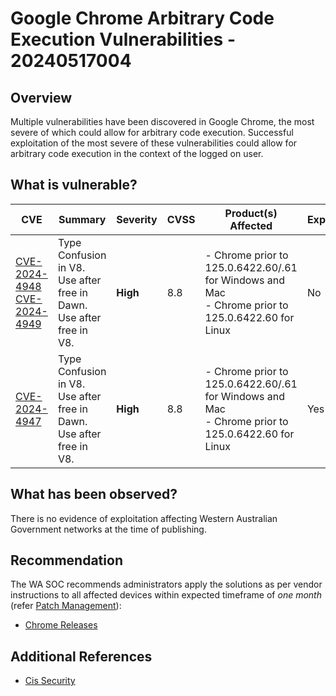 # Google Chrome Arbitrary Code Execution Vulnerabilities - 20240517004

## Overview

Multiple vulnerabilities have been discovered in Google Chrome, the most severe of which could allow for arbitrary code execution. Successful exploitation of the most severe of these vulnerabilities could allow for arbitrary code execution in the context of the logged on user.

## What is vulnerable?

| CVE                                                                                                                                  | Summary                                                                        | Severity | CVSS | Product(s) Affected                                                                                     | Exploited | Dated        |
| ------------------------------------------------------------------------------------------------------------------------------------ | ------------------------------------------------------------------------------ | -------- | ---- | ------------------------------------------------------------------------------------------------------- | --------- | ------------ |
| [CVE-2024-4948](https://nvd.nist.gov/vuln/detail/CVE-2024-4948) <br/>[CVE-2024-4949](https://nvd.nist.gov/vuln/detail/CVE-2024-4949) | Type Confusion in V8.<br/> Use after free in Dawn. <br/> Use after free in V8. | **High** | 8.8  | - Chrome prior to 125.0.6422.60/.61 for Windows and Mac <br/> - Chrome prior to 125.0.6422.60 for Linux | No        | 15 May, 2024 |
| [CVE-2024-4947](https://nvd.nist.gov/vuln/detail/CVE-2024-4947)                                                                      | Type Confusion in V8.<br/> Use after free in Dawn. <br/> Use after free in V8. | **High** | 8.8  | - Chrome prior to 125.0.6422.60/.61 for Windows and Mac <br/> - Chrome prior to 125.0.6422.60 for Linux | Yes       | 20 May, 2024 |

## What has been observed?

There is no evidence of exploitation affecting Western Australian Government networks at the time of publishing.

## Recommendation

The WA SOC recommends administrators apply the solutions as per vendor instructions to all affected devices within expected timeframe of *one month* (refer [Patch Management](../guidelines/patch-management.md)):

- [Chrome Releases](https://chromereleases.googleblog.com/2024/05/stable-channel-update-for-desktop_15.html)

## Additional References

- [Cis Security](https://www.cisecurity.org/advisory/multiple-vulnerabilities-in-google-chrome-could-allow-for-arbitrary-code-execution_2024-058)
